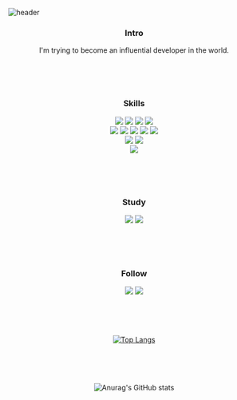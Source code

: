 ![header](https://capsule-render.vercel.app/api?type=wave&color=auto&height=300&section=header&text=Hello.%20I'm%YeBeen&fontSize=40)
 <h3 align="center">Intro</h3>
 <p align="center">
  I'm trying to become an influential developer in the world.
 </p>
 <br><br><br>
 
 <h3 align="center">Skills</h3>
 <p align="center">
 <img src="https://img.shields.io/badge/C-A8B9CC?style=flat&logo=C&logoColor=white"/>
 <img src="https://img.shields.io/badge/Python-3776AB?style=flat&logo=Python&logoColor=white"/>
 <img src="https://img.shields.io/badge/pandas-150458?style=flat&logo=pandas&logoColor=white"/>
 <img src="https://img.shields.io/badge/Folium-77B829?style=flat&logo=Folium&logoColor=white"/>
 <br>
 <img src="https://img.shields.io/badge/HTML5-1572B6?style=flat&logo=HTML5&logoColor=white"/>
 <img src="https://img.shields.io/badge/CSS3-E34F26?style=flat&logo=CSS3&logoColor=white"/>
 <img src="https://img.shields.io/badge/JavaScript-F7DF1E?style=flat&logo=JavaScript&logoColor=white"/>
 <img src="https://img.shields.io/badge/Vue.js-4FC08D?style=flat&logo=Vue.js&logoColor=white"/>
 <img src="https://img.shields.io/badge/Vuetify-1867C0?style=flat&logo=Vuetify&logoColor=white"/>
 <br>
 <img src="https://img.shields.io/badge/Oracle-F80000?style=flat&logo=Oracle&logoColor=white"/>
 <img src="https://img.shields.io/badge/MySQL-4479A1?style=flat&logo=MySQL&logoColor=white"/>
 <br>
 <img src="https://img.shields.io/badge/Arduino-00979D?style=flat&logo=Arduino&logoColor=white"/> 
 </p>
 <br><br><br>
 
 <h3 align="center">Study</h3>
 <p align="center">
 <img src="https://img.shields.io/badge/React-61DAFB?style=flat&logo=React&logoColor=white"/>
 <img src="https://img.shields.io/badge/Spring-6DB33F?style=flat&logo=Spring&logoColor=white"/>
 </p>
 <br><br><br>
 
 <h3 align="center">Follow</h3>
 <p align="center">
 <img src="https://img.shields.io/badge/Instagram-E4405F?style=flat&logo=Instagram&logoColor=white"/>
  <img src="https://img.shields.io/badge/Velog-20C997?style=flat&logo=Velog&logoColor=white"/>
 </p>
 <br><br><br>

 
 <div align="center">
 
  [![Top Langs](https://github-readme-stats.vercel.app/api/top-langs/?username=leeyebeen-dev&layout=compact)](https://github.com/leeyebeen-dev/github-readme-stats)
  
  <br><br><br>

  
  ![Anurag's GitHub stats](https://github-readme-stats.vercel.app/api?username=leeyebeen-dev&show_icons=true&theme=radical)

</div>
